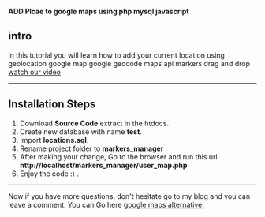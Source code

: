 **ADD Plcae to google maps using php mysql javascript**

## intro
in this tutorial you will learn how to add your current location using geolocation google map
google geocode maps  api
markers drag and drop
 [watch our video](https://www.youtube.com/watch?v=1pBNMFY1MFA) 

---

## Installation Steps

1. Download **Source Code** extract in the htdocs.
2. Create new database with name **test**.
3. Import **locations.sql**.
4. Rename project folder to **markers_manager**
5. After making your change, Go to the browser and run this url
 **http://localhost/markers_manager/user_map.php**
6. Enjoy the code :) .

---
Now if you have more questions, don't hesitate go to my blog and you can leave a comment.
 You can Go here [google maps alternative](http://webeasystep.com/blog/view_article/Google_maps_free_alternatives),